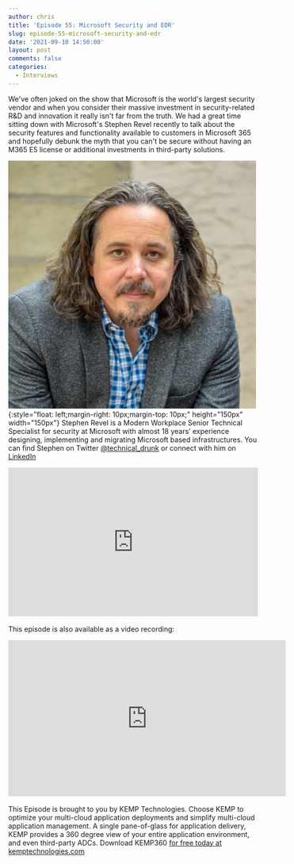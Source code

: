 ```yaml
---
author: chris
title: 'Episode 55: Microsoft Security and EDR'
slug: episode-55-microsoft-security-and-edr
date: '2021-09-10 14:50:00'
layout: post
comments: false
categories:
  - Interviews
---
```


We've often joked on the show that Microsoft is the world's largest security vendor and when you consider their massive investment in security-related R&D and innovation it really isn't far from the truth. We had a great time sitting down with Microsoft's Stephen Revel recently to talk about the security features and functionality available to customers in Microsoft 365 and hopefully debunk the myth that you can't be secure without having an M365 E5 license or additional investments in third-party solutions.

![Steve](/images/uploads/2021/09/steve.jpg){:style="float: left;margin-right: 10px;margin-top: 10px;" height="150px" width="150px"} Stephen Revel is a Modern Workplace Senior Technical Specialist for security at Microsoft with almost 18 years’ experience designing, implementing and migrating Microsoft based infrastructures. You can find Stephen on Twitter [@technical_drunk](https://twitter.com/technical_drunk) or connect with him on [LinkedIn](https://www.linkedin.com/in/stephenrevel/)

<p><iframe width="100%" height="300" scrolling="no" frameborder="no" allow="autoplay" src="https://w.soundcloud.com/player/?url=https%3A//api.soundcloud.com/tracks/1122554896&color=%23ff5500&auto_play=false&hide_related=false&show_comments=true&show_user=true&show_reposts=false&show_teaser=true&visual=true"></iframe></p>

This episode is also available as a video recording:

<p><iframe width="560" height="315" src="https://www.youtube.com/embed/iX1wOvm1PgY" title="YouTube video player" frameborder="0" allow="accelerometer; autoplay; clipboard-write; encrypted-media; gyroscope; picture-in-picture" allowfullscreen></iframe></p>

This Episode is brought to you by KEMP Technologies. Choose KEMP to optimize your multi-cloud application deployments and simplify multi-cloud application management. A single pane-of-glass for application delivery, KEMP provides a 360 degree view of your entire application environment, and even third-party ADCs. Download KEMP360 [for free today at kemptechnologies.com](https://kempte.ch/2MYXjew)
